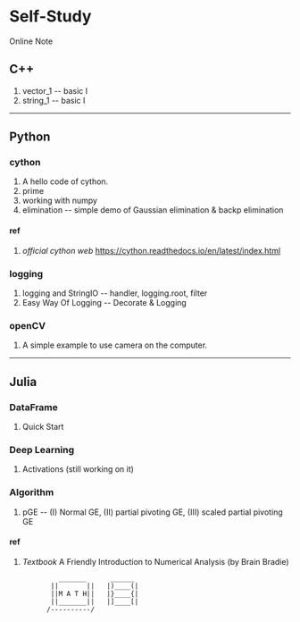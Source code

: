 # Self-Study
Online Note

## C++
  1. vector_1 -- basic I
  2. string_1 -- basic I
  
* * *
## Python
### cython
  1. A hello code of cython.
  2. prime
  3. working with numpy
  3. elimination -- simple demo of Gaussian elimination & backp elimination
#### ref
  1. *official cython web* https://cython.readthedocs.io/en/latest/index.html
### logging
  1. logging and StringIO -- handler, logging.root, filter
  2. Easy Way Of Logging -- Decorate & Logging
### openCV
  1. A simple example to use camera on the computer.
  
* * *
## Julia
### DataFrame
  1. Quick Start
### Deep Learning
  1. Activations (still working on it)
### Algorithm
  1. pGE -- (I) Normal GE, (II) partial pivoting GE, (III) scaled partial pivoting GE
#### ref
  1. *Textbook* A Friendly Introduction to Numerical Analysis (by Brain Bradie)

                  _______      ______
                ||       ||   |)____(|
                ||M A T H||   |}____{|
                ||_______||   |]____[|
               /----------/  
